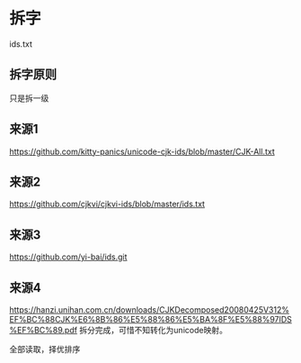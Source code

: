 # 拆字

ids.txt

## 拆字原则
只是拆一级


## 来源1
https://github.com/kitty-panics/unicode-cjk-ids/blob/master/CJK-All.txt

## 来源2
https://github.com/cjkvi/cjkvi-ids/blob/master/ids.txt

## 来源3
https://github.com/yi-bai/ids.git

## 来源4
https://hanzi.unihan.com.cn/downloads/CJKDecomposed20080425V312%EF%BC%88CJK%E6%8B%86%E5%88%86%E5%BA%8F%E5%88%97IDS%EF%BC%89.pdf
拆分完成，可惜不知转化为unicode映射。




全部读取，择优排序